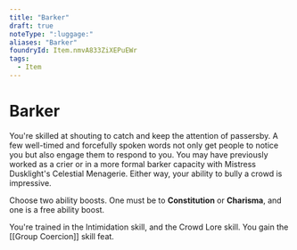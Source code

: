 ```yaml
---
title: "Barker"
draft: true
noteType: ":luggage:"
aliases: "Barker"
foundryId: Item.nmvA833ZiXEPuEWr
tags:
  - Item
---
```


# Barker

You're skilled at shouting to catch and keep the attention of passersby. A few well-timed and forcefully spoken words not only get people to notice you but also engage them to respond to you. You may have previously worked as a crier or in a more formal barker capacity with Mistress Dusklight's Celestial Menagerie. Either way, your ability to bully a crowd is impressive.

Choose two ability boosts. One must be to **Constitution** or **Charisma**, and one is a free ability boost.

You're trained in the Intimidation skill, and the Crowd Lore skill. You gain the [[Group Coercion]] skill feat.
